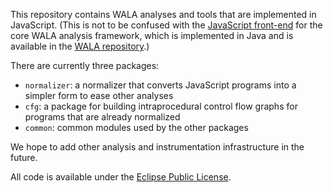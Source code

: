 This repository contains WALA analyses and tools that are implemented in JavaScript.  (This is not to be confused with the [JavaScript front-end](http://wala.sourceforge.net/wiki/index.php/Getting_Started:JavaScript_frontend) for the core WALA analysis framework, which is implemented in Java and is available in the [WALA repository](https://github.com/wala/WALA).)

There are currently three packages:

* `normalizer`: a normalizer that converts JavaScript programs into a simpler form to ease other analyses
* `cfg`: a package for building intraprocedural control flow graphs for programs that are already normalized
* `common`: common modules used by the other packages

We hope to add other analysis and instrumentation infrastructure in the future.

All code is available under the [Eclipse Public License](http://www.eclipse.org/legal/epl-v10.html).
 
